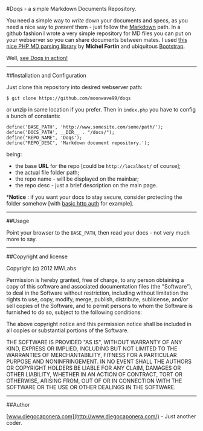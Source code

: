 #Doqs - a simple Markdown Documents Repository.

You need a simple way to *write* down your documents and specs, as you need a nice way to *present* them - just follow the [Markdown](http://daringfireball.net/projects/markdown/) path. In a github fashion I wrote a very simple repository for MD files you can put on your webserver so you can share documents between mates. I used [this nice PHP MD parsing library](http://michelf.com/projects/php-markdown) by **Michel Fortin** and ubiquitous [Bootstrap](http://twitter.github.com/bootstrap/).

Well, [see Doqs in action!](http://moonwave99.webfactional.com/doqs/)

---

##Installation and Configuration

Just clone this repository into desired webserver path:

	$ git clone https://github.com/moonwave99/doqs

or unzip in same location if you prefer. Then in ```index.php``` you have to config a bunch of constants:

	define('BASE_PATH', 'http://www.somesite.com/some/path/');
	define('DOCS_PATH', __DIR__ . "/docs/");
	define("REPO_NAME", 'Doqs');
	define("REPO_DESC", 'Markdown document repository.');

being:

* the base **URL** for the repo [could be ```http://localhost/``` of course];
* the actual file folder path;
* the repo name - will be displayed on the mainbar;
* the repo desc - just a brief description on the main page.

***Notice** : if you want your docs to stay secure, consider protecting the folder somehow [with [basic http auth](http://httpd.apache.org/docs/2.0/howto/auth.html) for example].

---

##Usage

Point your browser to the ```BASE_PATH```, then read your docs - not very much more to say.

---

##Copyright and license

Copyright (c) 2012 MWLabs

Permission is hereby granted, free of charge, to any person obtaining a copy of this software and associated documentation files (the "Software"), to deal in the Software without restriction, including without limitation the rights to use, copy, modify, merge, publish, distribute, sublicense, and/or sell copies of the Software, and to permit persons to whom the Software is furnished to do so, subject to the following conditions:

The above copyright notice and this permission notice shall be included in all copies or substantial portions of the Software.

THE SOFTWARE IS PROVIDED "AS IS", WITHOUT WARRANTY OF ANY KIND, EXPRESS OR IMPLIED, INCLUDING BUT NOT LIMITED TO THE WARRANTIES OF MERCHANTABILITY, FITNESS FOR A PARTICULAR PURPOSE AND NONINFRINGEMENT. IN NO EVENT SHALL THE AUTHORS OR COPYRIGHT HOLDERS BE LIABLE FOR ANY CLAIM, DAMAGES OR OTHER LIABILITY, WHETHER IN AN ACTION OF CONTRACT, TORT OR OTHERWISE, ARISING FROM, OUT OF OR IN CONNECTION WITH THE SOFTWARE OR THE USE OR OTHER DEALINGS IN THE SOFTWARE.

---

##Author

[www.diegocaponera.com](http://www.diegocaponera.com/) - Just another coder.
